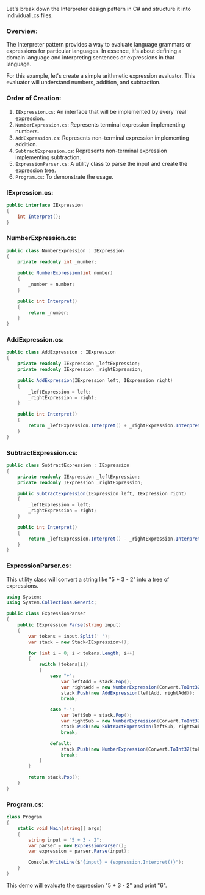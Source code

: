 
Let's break down the Interpreter design pattern in C# and structure it into individual .cs files.

### Overview:

The Interpreter pattern provides a way to evaluate language grammars or expressions for particular languages. In essence, it's about defining a domain language and interpreting sentences or expressions in that language. 

For this example, let's create a simple arithmetic expression evaluator. This evaluator will understand numbers, addition, and subtraction.

### Order of Creation:

1. `IExpression.cs`: An interface that will be implemented by every 'real' expression.
2. `NumberExpression.cs`: Represents terminal expression implementing numbers.
3. `AddExpression.cs`: Represents non-terminal expression implementing addition.
4. `SubtractExpression.cs`: Represents non-terminal expression implementing subtraction.
5. `ExpressionParser.cs`: A utility class to parse the input and create the expression tree.
6. `Program.cs`: To demonstrate the usage.

### IExpression.cs:

```csharp
public interface IExpression
{
    int Interpret();
}
```

### NumberExpression.cs:

```csharp
public class NumberExpression : IExpression
{
    private readonly int _number;

    public NumberExpression(int number)
    {
        _number = number;
    }

    public int Interpret()
    {
        return _number;
    }
}
```

### AddExpression.cs:

```csharp
public class AddExpression : IExpression
{
    private readonly IExpression _leftExpression;
    private readonly IExpression _rightExpression;

    public AddExpression(IExpression left, IExpression right)
    {
        _leftExpression = left;
        _rightExpression = right;
    }

    public int Interpret()
    {
        return _leftExpression.Interpret() + _rightExpression.Interpret();
    }
}
```

### SubtractExpression.cs:

```csharp
public class SubtractExpression : IExpression
{
    private readonly IExpression _leftExpression;
    private readonly IExpression _rightExpression;

    public SubtractExpression(IExpression left, IExpression right)
    {
        _leftExpression = left;
        _rightExpression = right;
    }

    public int Interpret()
    {
        return _leftExpression.Interpret() - _rightExpression.Interpret();
    }
}
```

### ExpressionParser.cs:

This utility class will convert a string like "5 + 3 - 2" into a tree of expressions.

```csharp
using System;
using System.Collections.Generic;

public class ExpressionParser
{
    public IExpression Parse(string input)
    {
        var tokens = input.Split(' ');
        var stack = new Stack<IExpression>();

        for (int i = 0; i < tokens.Length; i++)
        {
            switch (tokens[i])
            {
                case "+":
                    var leftAdd = stack.Pop();
                    var rightAdd = new NumberExpression(Convert.ToInt32(tokens[++i]));
                    stack.Push(new AddExpression(leftAdd, rightAdd));
                    break;

                case "-":
                    var leftSub = stack.Pop();
                    var rightSub = new NumberExpression(Convert.ToInt32(tokens[++i]));
                    stack.Push(new SubtractExpression(leftSub, rightSub));
                    break;

                default:
                    stack.Push(new NumberExpression(Convert.ToInt32(tokens[i])));
                    break;
            }
        }

        return stack.Pop();
    }
}
```

### Program.cs:

```csharp
class Program
{
    static void Main(string[] args)
    {
        string input = "5 + 3 - 2";
        var parser = new ExpressionParser();
        var expression = parser.Parse(input);

        Console.WriteLine($"{input} = {expression.Interpret()}");
    }
}
```

This demo will evaluate the expression "5 + 3 - 2" and print "6".
